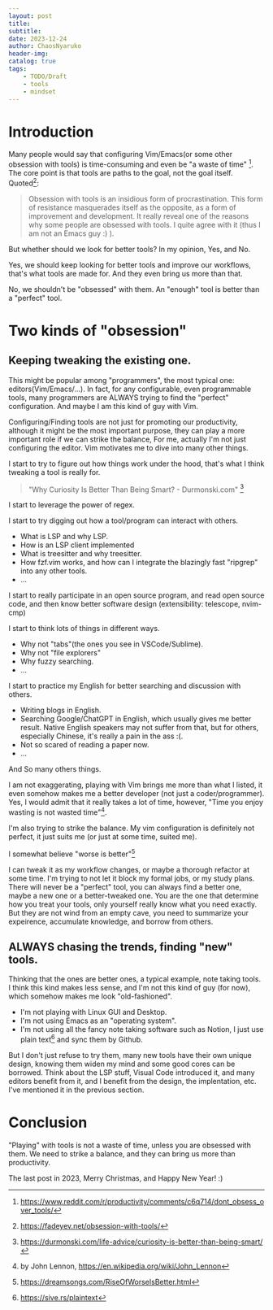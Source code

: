 ```yaml
---
layout: post
title: 
subtitle: 
date: 2023-12-24
author: ChaosNyaruko
header-img: 
catalog: true
tags:
    - TODO/Draft
    - tools
    - mindset
---
```

# Introduction
Many people would say that configuring Vim/Emacs(or some other obsession with tools) is time-consuming and even be "a waste of time" [^1]. The core point is that tools are paths to the goal, not the goal itself. Quoted[^2]:
> Obsession with tools is an insidious form of procrastination. This form of resistance masquerades itself as the opposite, as a form of improvement and development. 
It really reveal one of the reasons why some people are obsessed with tools. I quite agree with it (thus I am not an Emacs guy :) ). 

But whether should we look for better tools? In my opinion, Yes, and No.

Yes, we should keep looking for better tools and improve our workflows, that's what tools are made for. And they even bring us more than that.

No, we shouldn't be "obsessed" with them. An "enough" tool is better than a "perfect" tool. 

# Two kinds of "obsession"

## Keeping tweaking the existing one.
This might be popular among "programmers",  the most typical one: editors(Vim/Emacs/...). In fact, for any configurable, even programmable tools, many programmers are ALWAYS trying to find the "perfect" configuration. And maybe I am this kind of guy with Vim.

Configuring/Finding tools are not just for promoting our productivity,  although it might be the most important purpose, they can play a more important role if we can strike the balance,
For me, actually I'm not just configuring the editor. Vim motivates me to dive into many other things. 

I start to try to figure out how things work under the hood, that's what I think tweaking a tool is really for. 
> "Why Curiosity Is Better Than Being Smart? - Durmonski.com" [^3]

I start to leverage the power of regex.

I start to try digging out how a tool/program can interact with others.
- What is LSP and why LSP.
- How is an LSP client implemented
- What is treesitter and why treesitter.
- How fzf.vim works, and how can I  integrate the blazingly fast "ripgrep" into any other tools.
- ...

I start to really participate in an open source program, and read open source code, and then know better software design (extensibility: telescope, nvim-cmp)

I start to think lots of things in different ways.
- Why not "tabs"(the ones you see in VSCode/Sublime).
- Why not "file explorers"
- Why fuzzy searching.
- ...

I start to practice my English for better searching and discussion with others. 
- Writing blogs in English.
- Searching Google/ChatGPT in English, which usually gives me better result. Native English speakers may not suffer from that, but for others, especially Chinese, it's really a pain in the ass :(.
- Not so scared of reading a paper now.
- ...

And So many others things.

I am not exaggerating, playing with Vim brings me more than what I listed, it even somehow makes me a better developer (not just a coder/programmer). Yes, I would admit that it really takes a lot of time, however, "Time you enjoy wasting is not wasted time"[^4].

I'm also trying to strike the balance. My vim configuration is definitely not perfect, it just suits me (or just at some time, suited me).

I somewhat believe "worse is better"[^5]

I can tweak it as my workflow changes, or maybe a thorough refactor at some time. I'm trying to not let it block my formal jobs, or my study plans.
There will never be a "perfect" tool, you can always find a better one, maybe a new one or a better-tweaked one. You are the one that determine how you treat your tools, only yourself really know what you need exactly. But they are not wind from an empty cave, you need to summarize your expeirence, accumulate knowledge, and borrow from others.

## ALWAYS chasing the trends, finding "new" tools.
Thinking that the ones are better ones, a typical example, note taking tools.
I think this kind makes less sense, and I'm not this kind of guy (for now), which somehow makes me look "old-fashioned".
- I'm not playing with Linux GUI and Desktop.
- I'm not using Emacs as an "operating system".
- I'm not using all the fancy note taking software such as Notion, I just use plain text[^6] and sync them by Github.

But I don't just refuse to try them, many new tools have their own unique design, knowing them widen my mind and some good cores can be borrowed. 
Think about the LSP stuff, Visual Code introduced it, and many editors benefit from it, and I benefit from the design, the implentation, etc. I've mentioned it in the previous section.
# Conclusion
"Playing" with tools is not a waste of time, unless you are obsessed with them. We need to strike a balance, and they can bring us more than productivity.

The last post in 2023, Merry Christmas, and Happy New Year! :)

[^1]: https://www.reddit.com/r/productivity/comments/c6q714/dont_obsess_over_tools/
[^2]: https://fadeyev.net/obsession-with-tools/
[^3]: https://durmonski.com/life-advice/curiosity-is-better-than-being-smart/
[^4]: by John Lennon, https://en.wikipedia.org/wiki/John_Lennon
[^5]: https://dreamsongs.com/RiseOfWorseIsBetter.html
[^6]: https://sive.rs/plaintext
